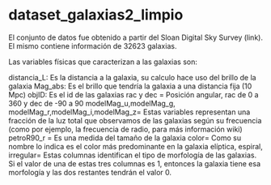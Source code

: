 # dataset_galaxias2_limpio
El conjunto de datos fue obtenido a partir del Sloan Digital Sky Survey (link). El mismo contiene información de 32623  galaxias.

Las variables físicas que caracterizan a las galaxias son:

distancia_L: Es la distancia a la galaxia, su calculo hace uso del brillo de la galaxia
Mag_abs: Es el brillo que tendría la galaxia a una distancia fija (10 Mpc)
objID: Es el id de las galaxias
rac y dec = Posición angular, rac de 0 a 360 y dec de -90 a 90
modelMag_u,modelMag_g, modelMag_r,modelMag_i,modelMag_z= Estas variables representan una fracción de la luz total que observamos de las galaxias según su frecuencia (como por ejemplo, la frecuencia de radio, para más información wiki)
petroR90_r = Es una medida del tamaño de la galaxia
color= Como su nombre lo indica es el color más predominante en la galaxia
elíptica, espiral, irregular= Estas columnas identifican el tipo de morfología de las galaxias. Si el valor de una de estas tres columnas es 1, entonces la galaxia tiene esa morfología y las dos restantes tendrán el valor 0.
